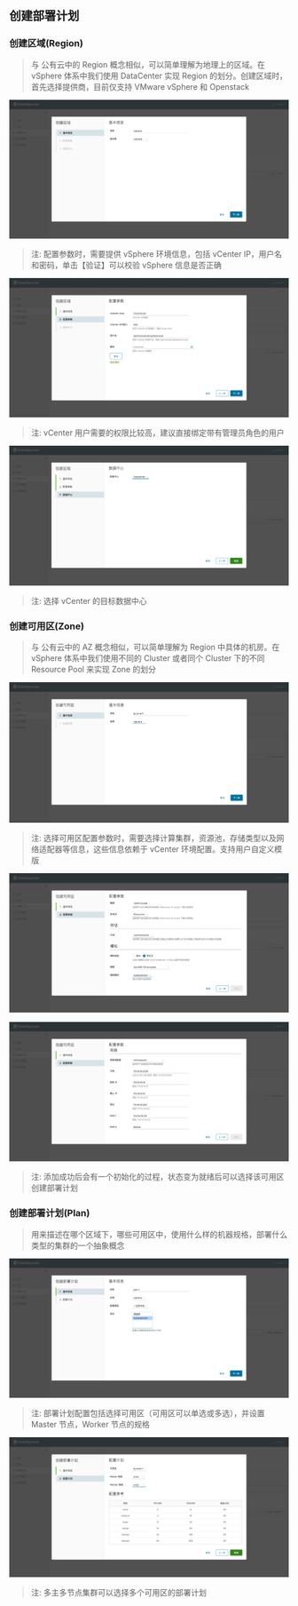 ## 创建部署计划

### 创建区域(Region)
> 与 公有云中的 Region 概念相似，可以简单理解为地理上的区域。在 vSphere 体系中我们使用 DataCenter 实现 Region 的划分。创建区域时，首先选择提供商，目前仅支持 VMware vSphere 和 Openstack

![region-1](../img/user_manual/plan/region-1.png)

> 注: 配置参数时，需要提供 vSphere 环境信息，包括 vCenter IP，用户名和密码，单击【验证】可以校验 vSphere 信息是否正确

![region-2](../img/user_manual/plan/region-2.png)

> 注: vCenter 用户需要的权限比较高，建议直接绑定带有管理员角色的用户

![region-3](../img/user_manual/plan/region-3.png)

> 注: 选择 vCenter 的目标数据中心

### 创建可用区(Zone)
> 与 公有云中的 AZ 概念相似，可以简单理解为 Region 中具体的机房。在 vSphere 体系中我们使用不同的 Cluster 或者同个 Cluster 下的不同 Resource Pool 来实现 Zone 的划分 

![zone-1](../img/user_manual/plan/zone-1.png)

> 注: 选择可用区配置参数时，需要选择计算集群，资源池，存储类型以及网络适配器等信息，这些信息依赖于 vCenter 环境配置。支持用户自定义模版

![zone-3](../img/user_manual/plan/zone-2.png)

![zone-4](../img/user_manual/plan/zone-3.png)

> 注: 添加成功后会有一个初始化的过程，状态变为就绪后可以选择该可用区创建部署计划

### 创建部署计划(Plan)
> 用来描述在哪个区域下，哪些可用区中，使用什么样的机器规格，部署什么类型的集群的一个抽象概念

![plan-1](../img/user_manual/plan/plan-1.png)

> 注: 部署计划配置包括选择可用区（可用区可以单选或多选），并设置 Master 节点，Worker 节点的规格

![plan-2](../img/user_manual/plan/plan-2.png)

> 注: 多主多节点集群可以选择多个可用区的部署计划